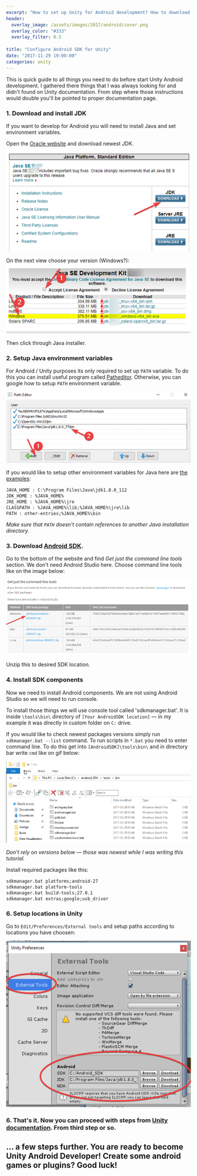 ```yaml
---
excerpt: "How to set up Unity for Android development? How to download and install JDK, set Android SDK PATH and other Android stuff on Windows? Here you have step by step receipt to download & start Android development environment for Unity."
header:
  overlay_image: /assets/images/2017/android/cover.png
  overlay_color: "#333"
  overlay_filter: 0.5

title: "Configure Android SDK for Unity"
date: "2017-11-29 19:00:00"
categories: unity
---
```


This is quick guide to all things you need to do before start Unity Android development. I gathered there things that I was always looking for and didn't found on Unity documentation. From step where those instructions would double you'll be pointed to proper documentation page.

### 1. Download and install JDK

If you want to develop for Android you will need to install Java and set environment variables.

Open the [Oracle website](http://www.oracle.com/technetwork/java/javase/downloads/index.html) and download newest JDK.

![Oracle instructions A](/assets/images/2017/android/jdkA.png)

On the next view choose your version (Windows?):
![Oracle instructions B](/assets/images/2017/android/jdkB.png)

Then click through Java installer.

### 2. Setup Java environment variables
For Android / Unity purposes its only required to set up `PATH` variable. To do this you can install useful program called [Patheditor](https://patheditor2.codeplex.com/). Otherwise, you can google how to setup `PATH` environment variable.

![Patheditor](/assets/images/2017/android/patheditor.png)

If you would like to setup other environment variables for Java here are [the examples](https://stackoverflow.com/questions/1672281/environment-variables-for-java-installation):

```
JAVA_HOME : C:\Program Files\Java\jdk1.8.0_112
JDK_HOME : %JAVA_HOME%
JRE_HOME : %JAVA_HOME%\jre
CLASSPATH : %JAVA_HOME%\lib;%JAVA_HOME%\jre\lib
PATH : other-entries;%JAVA_HOME%\bin
```

*Make sure that `PATH` doesn't contain references to another Java installation directory.*

### 3. Download [Android SDK](https://developer.android.com/studio/index.html).

Go to the bottom of the website and find *Get just the command line tools* section. We don't need Android Studio here. Choose command line tools like on the image below:

![Android SDK](/assets/images/2017/android/sdk.png)

Unzip this to desired SDK location.

### 4. Install SDK components

Now we need to install Android components. We are not using Android Studio so we will need to run console.

To install those things we will use console tool called 'sdkmanager.bat'. It is inside `\tools\bin\` directory of `[Your AndroidSDK location]` — in my example it was directly in custom folder on `C:` drive.

If you would like to check newest packages versions simply run `sdkmanager.bat --list` command.
To run scripts in `*.bat` you need to enter command line. To do this get into `[AndroidSDK]\tools\bin\` and in directory bar write `cmd` like on gif below:

![cmd gif](/assets/images/2017/android/cmd.gif)

_Don't rely on versions below — those was newest while I was writing this tutorial._

Install required packages like this:
```
sdkmanager.bat platforms;android-27
sdkmanager.bat platform-tools
sdkmanager.bat build-tools;27.0.1
sdkmanager.bat extras;google;usb_driver
```
### 6. Setup locations in Unity

Go to `Edit/Preferences/External tools` and setup paths according to locations you have choosen:

![Unity settings](/assets/images/2017/android/unity.png)

### 6. That's it. Now you can proceed with steps from [Unity documentation](https://docs.unity3d.com/Manual/android-sdksetup.html). From third step or so.

## ... a few steps further. You are ready to become Unity Android Developer! Create some android games or plugins? Good luck!
